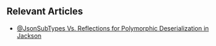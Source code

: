 ## Relevant Articles
- [@JsonSubTypes Vs. Reflections for Polymorphic Deserialization in Jackson](https://www.baeldung.com/java-jackson-polymorphic-deserialization)
